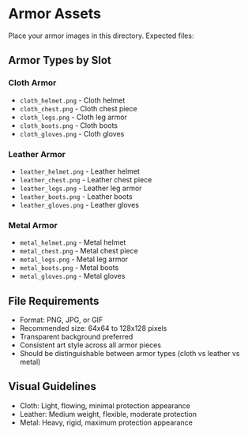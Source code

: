 # Armor Assets

Place your armor images in this directory. Expected files:

## Armor Types by Slot
### Cloth Armor
- `cloth_helmet.png` - Cloth helmet
- `cloth_chest.png` - Cloth chest piece
- `cloth_legs.png` - Cloth leg armor
- `cloth_boots.png` - Cloth boots
- `cloth_gloves.png` - Cloth gloves

### Leather Armor
- `leather_helmet.png` - Leather helmet
- `leather_chest.png` - Leather chest piece
- `leather_legs.png` - Leather leg armor
- `leather_boots.png` - Leather boots
- `leather_gloves.png` - Leather gloves

### Metal Armor
- `metal_helmet.png` - Metal helmet
- `metal_chest.png` - Metal chest piece
- `metal_legs.png` - Metal leg armor
- `metal_boots.png` - Metal boots
- `metal_gloves.png` - Metal gloves

## File Requirements
- Format: PNG, JPG, or GIF
- Recommended size: 64x64 to 128x128 pixels
- Transparent background preferred
- Consistent art style across all armor pieces
- Should be distinguishable between armor types (cloth vs leather vs metal)

## Visual Guidelines
- Cloth: Light, flowing, minimal protection appearance
- Leather: Medium weight, flexible, moderate protection
- Metal: Heavy, rigid, maximum protection appearance







